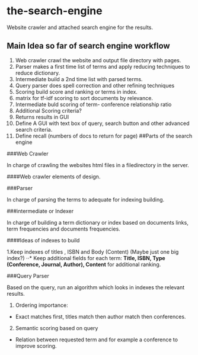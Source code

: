 # the-search-engine
Website crawler and attached search engine for the results.

## Main Idea so far of search engine workflow

1. Web crawler crawl the website and output file directory with pages.
2. Parser makes a first time list of terms and apply reducing techniques to reduce dictionary.
3. Intermediate build a 2nd time list with parsed terms.
4. Query parser does spell correction and other refining techniques
5. Scoring build score and ranking or terms in index.
  1. matrix for tf-idf scoring to sort documents by relevance.
  2. Intermediate buld scoring of term- conference relationship ratio
  3. Additional Scoring criteria?
6. Returns results in GUI
  1. Define A GUI with text box of query, search button and other advanced search criteria.
  2. Define recall (numbers of docs to return for page)
##Parts of the search engine

###Web Crawler

In charge of crawling the websites html files in a filedirectory in the server.

####Web crawler elements of design.

###Parser

In charge of parsing the terms to adequate for indexing building.

###intermediate or Indexer

In charge of building a term dictionary or index based on documents links, term frequencies and documents frequencies.

####Ideas of indexes to build

1.Keep indexes of titles , ISBN and Body (Content) (Maybe just one big index?)
⋅⋅* Keep additional fields for each term: **Title, ISBN, Type (Conference, Journal, Author), Content** for additional ranking.

###Query Parser

Based on the query, run an algorithm which looks in indexes the relevant results.

1. Ordering importance:
  * Exact matches first, titles match then author match then conferences.
2. Semantic scoring based on query
  * Relation between requested term and for example a conference to improve scoring.


